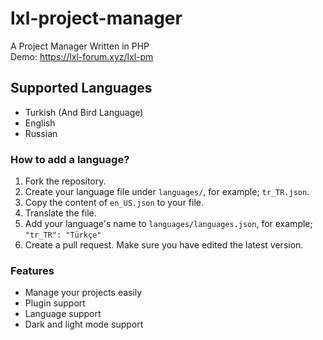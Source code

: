 # lxl-project-manager
A Project Manager Written in PHP<br/>
Demo: https://lxl-forum.xyz/lxl-pm
## Supported Languages
* Turkish (And Bird Language)
* English
* Russian
### How to add a language?
1. Fork the repository.
2. Create your language file under `languages/`, for example; `tr_TR.json`.
3. Copy the content of `en_US.json` to your file.
4. Translate the file.
5. Add your language's name to `languages/languages.json`, for example; `"tr_TR": "Türkçe"`
6. Create a pull request. Make sure you have edited the latest version.
### Features
* Manage your projects easily
* Plugin support
* Language support
* Dark and light mode support
